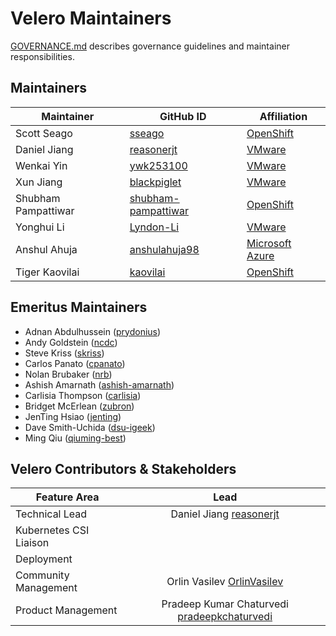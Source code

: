 # Velero Maintainers

[GOVERNANCE.md](https://github.com/vmware-tanzu/velero/blob/main/GOVERNANCE.md) describes governance guidelines and maintainer responsibilities.

## Maintainers

| Maintainer          | GitHub ID                                                     | Affiliation                                      |
|---------------------|---------------------------------------------------------------|--------------------------------------------------|
| Scott Seago         | [sseago](https://github.com/sseago)                           | [OpenShift](https://github.com/openshift)        |
| Daniel Jiang        | [reasonerjt](https://github.com/reasonerjt)                   | [VMware](https://www.github.com/vmware/)         |
| Wenkai Yin          | [ywk253100](https://github.com/ywk253100)                     | [VMware](https://www.github.com/vmware/)         |
| Xun Jiang           | [blackpiglet](https://github.com/blackpiglet)                 | [VMware](https://www.github.com/vmware/)         |
| Shubham Pampattiwar | [shubham-pampattiwar](https://github.com/shubham-pampattiwar) | [OpenShift](https://github.com/openshift)        |
| Yonghui Li          | [Lyndon-Li](https://github.com/Lyndon-Li)                     | [VMware](https://www.github.com/vmware/)         |
| Anshul Ahuja        | [anshulahuja98](https://github.com/anshulahuja98)             | [Microsoft Azure](https://www.github.com/azure/) |
| Tiger Kaovilai      | [kaovilai](https://github.com/kaovilai)                       | [OpenShift](https://github.com/openshift)        |

## Emeritus Maintainers
* Adnan Abdulhussein ([prydonius](https://github.com/prydonius))
* Andy Goldstein ([ncdc](https://github.com/ncdc))
* Steve Kriss ([skriss](https://github.com/skriss))
* Carlos Panato ([cpanato](https://github.com/cpanato))
* Nolan Brubaker ([nrb](https://github.com/nrb))
* Ashish Amarnath ([ashish-amarnath](https://github.com/ashish-amarnath))
* Carlisia Thompson ([carlisia](https://github.com/carlisia))
* Bridget McErlean ([zubron](https://github.com/zubron))
* JenTing Hsiao ([jenting](https://github.com/jenting))
* Dave Smith-Uchida ([dsu-igeek](https://github.com/dsu-igeek))
* Ming Qiu ([qiuming-best](https://github.com/qiuming-best))

## Velero Contributors & Stakeholders

| Feature Area           |                                         Lead                                         |
|------------------------|:------------------------------------------------------------------------------------:|
| Technical Lead         |               Daniel Jiang [reasonerjt](https://github.com/reasonerjt)               |
| Kubernetes CSI Liaison |                                                                                      |
| Deployment             |                                                                                      |
| Community Management   |            Orlin Vasilev [OrlinVasilev](https://github.com/OrlinVasilev)             |
| Product Management     | Pradeep Kumar Chaturvedi [pradeepkchaturvedi](https://github.com/pradeepkchaturvedi) |

